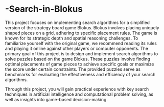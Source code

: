 ﻿# -Search-in-Blokus
This project focuses on implementing search algorithms for a simplified version of the strategy board game Blokus. Blokus involves placing uniquely shaped pieces on a grid, adhering to specific placement rules. The game is known for its strategic depth and spatial reasoning challenges. To familiarize yourself with the original game, we recommend reading its rules and playing it online against other players or computer opponents.
The primary goal of this project is to design and implement search algorithms to solve puzzles based on the game Blokus. These puzzles involve finding optimal placements of game pieces to achieve specific goals or maximize the score under certain constraints. The provided puzzles serve as benchmarks for evaluating the effectiveness and efficiency of your search algorithms.

Through this project, you will gain practical experience with key search techniques in artificial intelligence and computational problem solving, as well as insights into game-based decision-making.
 
